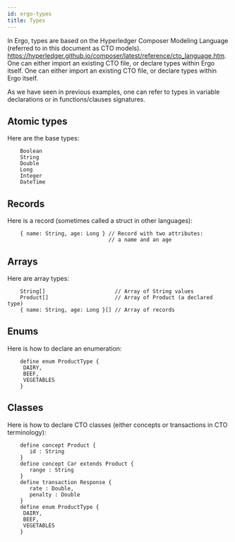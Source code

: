 ```yaml
---
id: ergo-types
title: Types
---
```


In Ergo, types are based on the Hyperledger Composer Modeling Language (referred to in this document as CTO models). https://hyperledger.github.io/composer/latest/reference/cto_language.htm. One can either import an existing CTO file, or declare types within Ergo itself. One can either import an existing CTO file, or declare types within Ergo
itself.

As we have seen in previous examples, one can refer to types in variable
declarations or in functions/clauses signatures.

## Atomic types

Here are the base types:

```
    Boolean
    String
    Double
    Long
    Integer
    DateTime
```

## Records

Here is a record (sometimes called a struct in other languages):

```
    { name: String, age: Long } // Record with two attributes:
                                // a name and an age
```

## Arrays

Here are array types:

```
    String[]                      // Array of String values
    Product[]                     // Array of Product (a declared type)
    { name: String, age: Long }[] // Array of records
```

## Enums

Here is how to declare an enumeration:

```
    define enum ProductType {
     DAIRY,
     BEEF,
     VEGETABLES
    }
```

## Classes

Here is how to declare CTO classes (either concepts or transactions in
CTO terminology):

```
    define concept Product {
       id : String
    }
    define concept Car extends Product {
       range : String
    }
    define transaction Response {
       rate : Double,
       penalty : Double
    }
    define enum ProductType {
     DAIRY,
     BEEF,
     VEGETABLES
    }
```

